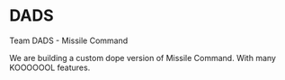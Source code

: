 # DADS
Team DADS - Missile Command

We are building a custom dope version of Missile Command. With many KOOOOOOL features.
